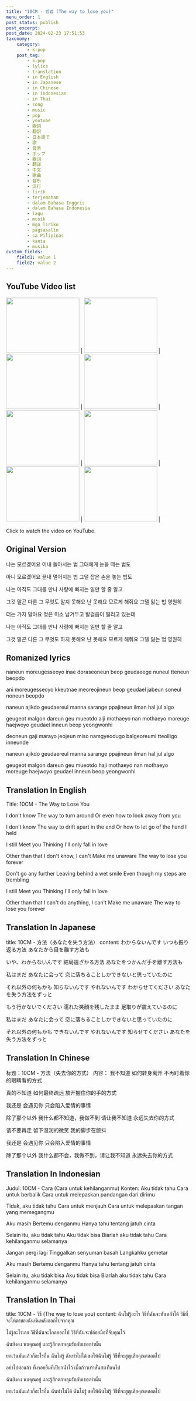 ```yaml
---
title: "10CM - 방법 (The way to lose you)"
menu_order: 1
post_status: publish
post_excerpt: 
post_date: 2024-02-23 17:51:53
taxonomy:
    category:
        - k-pop
    post_tag:
        - k-pop
        - lylics
        - translation
        - in English
        - in Japanese
        - in Chinese
        - in indonesian
        - in Thai
        - song
        - music
        - pop
        - youtube
        - 歌詞
        - 翻訳
        - 日本語で
        - 歌
        - 音楽
        - ポップ
        - 歌词
        - 翻译
        - 中文
        - 歌曲
        - 音乐
        - 流行
        - lirik
        - terjemahan
        - dalam Bahasa Inggris
        - dalam Bahasa Indonesia
        - lagu
        - musik
        - mga liriko
        - pagsasalin
        - sa Pilipinas
        - kanta
        - musika
custom_fields:
    field1: value 1
    field2: value 2
---
```


## YouTube Video list
 [<img src='http://img.youtube.com/vi/HXlYaxPgUbI/0.jpg' width='200' height='150'>](https://youtu.be/HXlYaxPgUbI) | [<img src='http://img.youtube.com/vi/QJdfEeN6BtA/0.jpg' width='200' height='150'>](https://youtu.be/QJdfEeN6BtA) | [<img src='http://img.youtube.com/vi/80HJ0GqRuYY/0.jpg' width='200' height='150'>](https://youtu.be/80HJ0GqRuYY) | [<img src='http://img.youtube.com/vi/kP5t3iJxx6Y/0.jpg' width='200' height='150'>](https://youtu.be/kP5t3iJxx6Y) | [<img src='http://img.youtube.com/vi/hNnoi32CyrA/0.jpg' width='200' height='150'>](https://youtu.be/hNnoi32CyrA) |
 [<img src='http://img.youtube.com/vi/KK-ffKikwBw/0.jpg' width='200' height='150'>](https://youtu.be/KK-ffKikwBw) | [<img src='http://img.youtube.com/vi/dffuzkkhFOw/0.jpg' width='200' height='150'>](https://youtu.be/dffuzkkhFOw) | [<img src='http://img.youtube.com/vi/_pV8qjl3I9k/0.jpg' width='200' height='150'>](https://youtu.be/_pV8qjl3I9k) |

Click to watch the video on YouTube.
## Original Version
나는 모르겠어요 
이내 돌아서는 법 
그대에게 눈을 떼는 법도 

아니 모르겠어요 
끝내 멀어지는 법 
그댈 잡은 손을 놓는 법도 

나는 아직도 
그대를 만나 
사랑에 빠지는 일만 할 줄 알고 

그것 말곤 다른 그 무엇도 
알지 못해요 난 못해요 
모르게 해줘요 
그댈 잃는 법 영원히 

더는 가지 말아요 
젖은 미소 남겨두고 
발걸음이 떨리고 있는데 

나는 아직도 
그대를 만나 
사랑에 빠지는 일만 할 줄 알고 

그것 말곤 다른 그 무엇도 
하지 못해요 난 못해요 모르게 해줘요 
그댈 잃는 법 영원히 



## Romanized lyrics
naneun moreugesseoyo 
inae doraseoneun beop 
geudaeege nuneul tteneun beopdo 

ani moreugesseoyo 
kkeutnae meoreojineun beop 
geudael jabeun soneul noneun beopdo 

naneun ajikdo 
geudaereul manna 
sarange ppajineun ilman hal jul algo 

geugeot malgon dareun geu mueotdo 
alji mothaeyo nan mothaeyo 
moreuge haejwoyo 
geudael inneun beop yeongwonhi 

deoneun gaji marayo 
jeojeun miso namgyeodugo 
balgeoreumi tteolligo inneunde 

naneun ajikdo 
geudaereul manna 
sarange ppajineun ilman hal jul algo 

geugeot malgon dareun geu mueotdo 
haji mothaeyo nan mothaeyo moreuge haejwoyo 
geudael inneun beop yeongwonhi 



## Translation In English
Title: 10CM - The Way to Lose You

I don't know
The way to turn around
Or even how to look away from you

I don't know
The way to drift apart in the end
Or how to let go of the hand I held

I still
Meet you
Thinking I'll only fall in love

Other than that
I don't know, I can't
Make me unaware
The way to lose you forever

Don't go any further
Leaving behind a wet smile
Even though my steps are trembling

I still
Meet you
Thinking I'll only fall in love

Other than that
I can't do anything, I can't
Make me unaware
The way to lose you forever
## Translation In Japanese
title:
10CM - 方法（あなたを失う方法）
content:
わからないんです
いつも振り返る方法
あなたから目を離す方法も

いや、わからないんです
結局遠ざかる方法
あなたをつかんだ手を離す方法も

私はまだ
あなたに会って
恋に落ちることしかできないと思っていたのに

それ以外の何もかも
知らないんです やれないんです
わからせてください
あなたを失う方法をずっと

もう行かないでください
濡れた笑顔を残したまま
足取りが震えているのに

私はまだ
あなたに会って
恋に落ちることしかできないと思っていたのに

それ以外の何もかも
できないんです やれないんです 知らせてください
あなたを失う方法をずっと
## Translation In Chinese
标题：10CM - 方法（失去你的方式）
内容：
我不知道
如何转身离开
不再盯着你的眼睛看的方式

真的不知道
如何最终疏远
放开握住你的手的方式

我还是
会遇见你
只会陷入爱情的事情

除了那个以外
我什么都不知道，我做不到
请让我不知道
永远失去你的方式

请不要再走
留下湿润的微笑
我的脚步在颤抖

我还是
会遇见你
只会陷入爱情的事情

除了那个以外
我什么都不会，我做不到，请让我不知道
永远失去你的方式
## Translation In Indonesian
Judul: 10CM - Cara (Cara untuk kehilanganmu)
Konten:
Aku tidak tahu
Cara untuk berbalik
Cara untuk melepaskan pandangan dari dirimu

Tidak, aku tidak tahu
Cara untuk menjauh
Cara untuk melepaskan tangan yang memegangmu

Aku masih
Bertemu denganmu
Hanya tahu tentang jatuh cinta

Selain itu, aku tidak tahu
Aku tidak bisa
Biarlah aku tidak tahu
Cara kehilanganmu selamanya

Jangan pergi lagi
Tinggalkan senyuman basah
Langkahku gemetar

Aku masih
Bertemu denganmu
Hanya tahu tentang jatuh cinta

Selain itu, aku tidak bisa
Aku tidak bisa
Biarlah aku tidak tahu
Cara kehilanganmu selamanya
## Translation In Thai
title: 10CM - วิธี (The way to lose you)
content:
ฉันไม่รู้อะไร
วิธีที่ฉันจะหันหลังได้
วิธีที่จะให้ตาของฉันหันหลังออกไปจากคุณ

ไม่รู้อะไรเลย
วิธีที่ฉันจะไกลออกไป
วิธีที่ฉันจะปล่อยมือที่จับคุณไว้

ฉันยังคง
พบคุณอยู่
และรู้สึกตกหลุมรักกับเธอเท่านั้น

ยกเว้นมันแล้วก็อะไรอื่น
ฉันไม่รู้ ฉันทำไม่ได้
ขอให้ฉันไม่รู้
วิธีที่จะสูญเสียคุณตลอดไป

อย่าไปต่อแล้ว
ทิ้งรอยยิ้มที่เปียกน้ำไว้
เมื่อก้าวเท้าสั่นสะเทือนไป

ฉันยังคง
พบคุณอยู่
และรู้สึกตกหลุมรักกับเธอเท่านั้น

ยกเว้นมันแล้วก็อะไรอื่น
ฉันทำไม่ได้ ฉันไม่รู้ ขอให้ฉันไม่รู้
วิธีที่จะสูญเสียคุณตลอดไป
